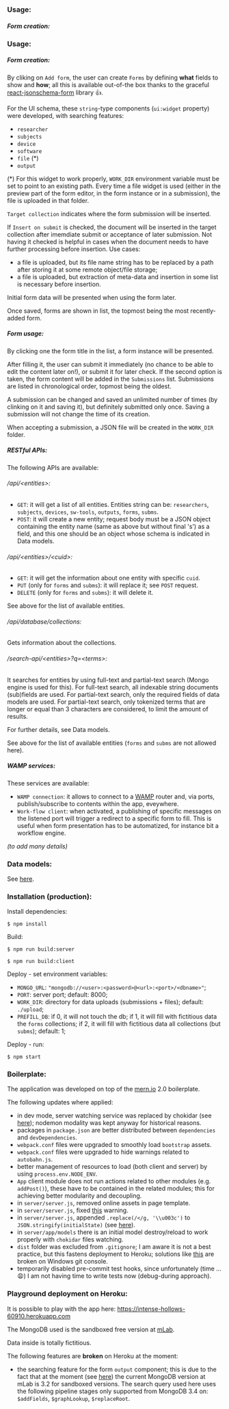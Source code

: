 ### Usage:

##### Form creation:
### Usage:

##### Form creation:

By cliking on ``Add form``, the user can create ``Forms`` by defining **what** fields to show and **how**; all this is available out-of-the box thanks to the graceful [react-jsonschema-form](https://github.com/mozilla-services/react-jsonschema-form) library :+1:.

For the UI schema, these ``string``-type components (``ui:widget`` property) were developed, with searching features:

- ``researcher``
- ``subjects``
- ``device``
- ``software``
- ``file`` (\*)
- ``output``

(\*) For this widget to work properly, ``WORK_DIR`` environment variable must be set to point to an existing path. Every time a file widget is used (either in the preview part of the form editor, in the form instance or in a submission), the file is uploaded in that folder.

``Target collection`` indicates where the form submission will be inserted.

If ``Insert on submit`` is checked, the document will be inserted in the target collection after imemdiate submit or acceptance of later submission. Not having it checked is helpful in cases when the document needs to have further processing before insertion. Use cases:
- a file is uploaded, but its file name string has to be replaced by a path after storing it at some remote object/file storage;
- a file is uploaded, but extraction of meta-data and insertion in some list is necessary before insertion.

Initial form data will be presented when using the form later.

Once saved, forms are shown in list, the topmost being the most recently-added form.

##### Form usage:

By clicking one the form title in the list, a form instance will be presented.

After filling it, the user can submit it immediately (no chance to be able to edit the content later on!), or submit it for later check. If the second option is taken, the form content will be added in the ``Submissions`` list. Submissions are listed in chronological order, topmost being the oldest.

A submission can be changed and saved an unlimited number of times (by clinking on it and saving it), but definitely submitted only once. Saving a submission will not change the time of its creation.

When accepting a submission, a JSON file will be created in the ``WORK_DIR`` folder.

##### RESTful APIs:

The following APIs are available:

###### /api/\<entities>:
* ``GET``: it will get a list of all entities. Entities string can be: ``researchers``, ``subjects``, ``devices``, ``sw-tools``, ``outputs``, ``forms``, ``subms``.
* ``POST``: it will create a new entity; request body must be a JSON object containing the entity name (same as above but without final 's') as a field, and this one should be an object whose schema is indicated in Data models.

###### /api/\<entities>/\<cuid>:
* ``GET``: it will get the information about one entity with specific ``cuid``.
* ``PUT`` (only for ``forms`` and ``subms``): it will replace it; see ``POST`` request.
* ``DELETE`` (only for ``forms`` and ``subms``): it will delete it.

See above for the list of available entities.

###### /api/database/collections:
Gets information about the collections.

###### /search-api/\<entities>?q=\<terms>:
It searches for entities by using full-text and partial-text search (Mongo engine is used for this). For full-text search, all indexable string documents (sub)fields are used. For partial-text search, only the required fields of data models are used. For partial-text search, only tokenized terms that are longer or equal than 3 characters are considered, to limit the amount of results.

For further details, see Data models.

See above for the list of available entities (``forms`` and ``subms`` are not allowed here).

##### WAMP services:

These services are available:

- ``WAMP connection``: it allows to connect to a [WAMP](http://crossbar.io/) router and, via ports, publish/subscribe to contents within the app, eveywhere.
- ``Work-flow client``: when activated, a publishing of specific messages on the listened port will trigger a redirect to a specific form to fill. This is useful when form presentation has to be automatized, for instance bit a workflow engine.

*(to add many details)*


### Data models:

See [here](server/app/models/README.md).


### Installation (production):

Install dependencies:
```
$ npm install
```
Build:
```
$ npm run build:server
```
```
$ npm run build:client
```
Deploy - set environment variables:

- ``MONGO_URL``: ``"mongodb://<user>:<password>@<url>:<port>/<dbname>"``;
- ``PORT``: server port; default: 8000;
- ``WORK_DIR``: directory for data uploads (submissions + files); default: ``./upload``;
- ``PREFILL_DB``: ìf 0, it will not touch the db; if 1, it will fill with fictitious data the ``forms`` collections; if 2, it will fill with fictitious data all collections (but ``subms``); default: 1;

Deploy - run:
```
$ npm start
```


### Boilerplate:

The application was developed on top of the [mern.io](http://mern.io/) 2.0 boilerplate.

The following updates where applied:

- in dev mode, server watching service was replaced by chokidar (see [here](https://medium.com/@kevinsimper/dont-use-nodemon-there-are-better-ways-fc016b50b45e)); nodemon modality was kept anyway for historical reasons.
- packages in ``package.json`` are better distributed between ``dependencies`` and ``devDependencies``.
- ``webpack.conf`` files were upgraded to smoothly load ``bootstrap`` assets.
- ``webpack.conf`` files were upgraded to hide warnings related to ``autobahn.js``.
- better management of resources to load (both client and server) by using ``process.env.NODE_ENV``.
- ``App`` client module does not run actions related to other modules (e.g. ``addPost()``), these have to be contained in the related modules; this for achieving better modularity and decoupling.
- in ``server/server.js``, removed online assets in page template.
- in ``server/server.js``, fixed [this](https://github.com/Hashnode/mern-starter/issues/149) warning.
- in ``server/server.js``, appended ``.replace(/</g, '\\u003c')`` to ``JSON.stringify(initialState)`` (see [here](http://redux.js.org/docs/recipes/ServerRendering.html#security-considerations)).
- in ``server/app/models`` there is an initial model destroy/reload to work properly with ``chokidar`` files watching.
- ``dist`` folder was excluded from ``.gitignore``; I am aware it is not a best practice, but this fastens deployment to Heroku; solutions like [this](https://coderwall.com/p/ssxp5q/heroku-deployment-without-the-app-being-at-the-repo-root-in-a-subfolder) are broken on Windows git console.
- temporarily disabled pre-commit test hooks, since unfortunately (time ... :weary:) I am not having time to write tests now (debug-during approach).


### Playground deployment on Heroku:

It is possible to play with the app here: https://intense-hollows-60910.herokuapp.com

The MongoDB used is the sandboxed free version at [mLab](https://mlab.com/).

Data inside is totally fictitious.

The following features are **broken** on Heroku at the moment:

- the searching feature for the form ``output`` component; this is due to the fact that at the moment (see [here](http://docs.mlab.com/ops/#available-versions)) the current MongoDB version at mLab is 3.2 for sandboxed versions. The search query used here uses the following pipeline stages only supported from MongoDB 3.4 on: ``$addFields``, ``$graphLookup``, ``$replaceRoot``.
